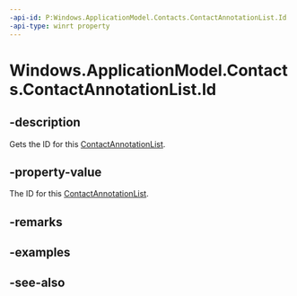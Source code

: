 ----api-id: P:Windows.ApplicationModel.Contacts.ContactAnnotationList.Id
-api-type: winrt property
---<!-- Property syntaxpublic string Id { get; }--># Windows.ApplicationModel.Contacts.ContactAnnotationList.Id## -descriptionGets the ID for this [ContactAnnotationList](contactannotationlist.md).## -property-valueThe ID for this [ContactAnnotationList](contactannotationlist.md).## -remarks## -examples## -see-also